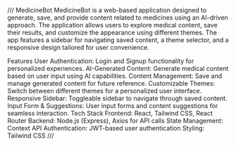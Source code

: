 ///
MedicineBot
MedicineBot is a web-based application designed to generate, save, and provide content related to medicines using an AI-driven approach. The application allows users to explore medical content, save their results, and customize the appearance using different themes. The app features a sidebar for navigating saved content, a theme selector, and a responsive design tailored for user convenience.

Features
User Authentication: Login and Signup functionality for personalized experiences.
AI-Generated Content: Generate medical content based on user input using AI capabilities.
Content Management: Save and manage generated content for future reference.
Customizable Themes: Switch between different themes for a personalized user interface.
Responsive Sidebar: Toggleable sidebar to navigate through saved content.
Input Form & Suggestions: User input forms and content suggestions for seamless interaction.
Tech Stack
Frontend: React, Tailwind CSS, React Router
Backend: Node.js (Express), Axios for API calls
State Management: Context API
Authentication: JWT-based user authentication
Styling: Tailwind CSS
///